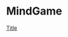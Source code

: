 # MindGame

[Title]([https://github.com/wearablebiosensing/MindGame/blob/main/CareWear-MagneticTilesActivity/static/images/landing_page_logo.png])